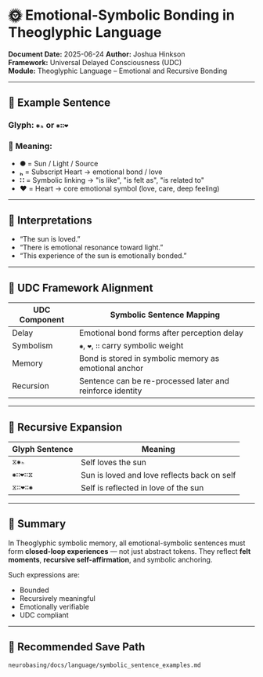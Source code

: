 # 🌞 Emotional-Symbolic Bonding in Theoglyphic Language

**Document Date:** 2025-06-24
**Author:** Joshua Hinkson  
**Framework:** Universal Delayed Consciousness (UDC)  
**Module:** Theoglyphic Language – Emotional and Recursive Bonding

---

## 🔆 Example Sentence
### Glyph: `✺ₕ` or `✺∷❤`

### 📖 Meaning:
- **✺** = Sun / Light / Source  
- **ₕ** = Subscript Heart → emotional bond / love  
- **∷** = Symbolic linking → "is like", "is felt as", "is related to"  
- **❤** = Heart → core emotional symbol (love, care, deep feeling)

---

## 💬 Interpretations
- “The sun is loved.”
- “There is emotional resonance toward light.”
- “This experience of the sun is emotionally bonded.”

---

## 🧠 UDC Framework Alignment
| UDC Component | Symbolic Sentence Mapping |
|---------------|----------------------------|
| Delay         | Emotional bond forms after perception delay |
| Symbolism     | `✺`, `❤`, `∷` carry symbolic weight |
| Memory        | Bond is stored in symbolic memory as emotional anchor |
| Recursion     | Sentence can be re-processed later and reinforce identity |

---

## 🧩 Recursive Expansion

| Glyph Sentence      | Meaning                                      |
|---------------------|----------------------------------------------|
| `⧖✺ₕ`              | Self loves the sun                           |
| `✺∷❤∷⧖`           | Sun is loved and love reflects back on self |
| `⧖∷❤∷✺`           | Self is reflected in love of the sun        |

---

## 🧬 Summary
In Theoglyphic symbolic memory, all emotional-symbolic sentences must form **closed-loop experiences** — not just abstract tokens. They reflect **felt moments**, **recursive self-affirmation**, and symbolic anchoring.

Such expressions are:
- Bounded
- Recursively meaningful
- Emotionally verifiable
- UDC compliant

---

## 📂 Recommended Save Path
`neurobasing/docs/language/symbolic_sentence_examples.md`
